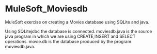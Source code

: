 # MuleSoft_Moviesdb
MuleSoft exercise on creating a Movies database using SQLite and java.

Using SQLitejdbc the database is connected.
moviesdb.java is the source java program in which we are using CREATE,INSERT and SELECT operations. 
movie.db is the database produced by the program moviesdb.java.
